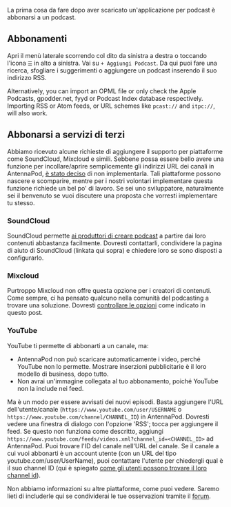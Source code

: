 La prima cosa da fare dopo aver scaricato un'applicazione per podcast è abbonarsi a un podcast.

## Abbonamenti

Apri il menù laterale scorrendo col dito da sinistra a destra o toccando l'icona `☰` in alto a sinistra. Vai su `+ Aggiungi Podcast`. Da qui puoi fare una ricerca, sfogliare i suggerimenti o aggiungere un podcast inserendo il suo indirizzo RSS.

Alternatively, you can import an OPML file or only check the Apple Podcasts, gpodder.net, fyyd or Podcast Index database respectively. Importing RSS or Atom feeds, or URL schemes like `pcast://` and `itpc://`, will also work.

## Abbonarsi a servizi di terzi

Abbiamo ricevuto alcune richieste di aggiungere il supporto per piattaforme come SoundCloud, Mixcloud e simili. Sebbene possa essere bello avere una funzione per incollare/aprire semplicemente gli indirizzi URL dei canali in AntennaPod, [è stato deciso](https://github.com/AntennaPod/AntennaPod/issues/1297) di non implementarla. Tali piattaforme possono nascere e scomparire, mentre per i nostri volontari implementare questa funzione richiede un bel po' di lavoro. Se sei uno sviluppatore, naturalmente sei il benvenuto se vuoi discutere una proposta che vorresti implementare tu stesso.

### SoundCloud

SoundCloud permette [ai produttori di creare podcast](https://help.soundcloud.com/hc/en-us/articles/115003451347-Adding-tracks-to-your-RSS-feed) a partire dai loro contenuti abbastanza facilmente. Dovresti contattarli, condividere la pagina di aiuto di SoundCloud (linkata qui sopra) e chiedere loro se sono disposti a configurarlo.

### Mixcloud

Purtroppo Mixcloud non offre questa opzione per i creatori di contenuti. Come sempre, ci ha pensato qualcuno nella comunità del podcasting a trovare una soluzione. Dovresti [controllare le opzioni](https://www.openparenthesis.org/2015/01/05/mixcloud-to-rss-with-enclosures) come indicato in questo post.

### YouTube

YouTube ti permette di abbonarti a un canale, ma:

- AntennaPod non può scaricare automaticamente i video, perché YouTube non lo permette. Mostrare inserzioni pubblicitarie è il loro modello di business, dopo tutto.
- Non avrai un'immagine collegata al tuo abbonamento, poiché YouTube non la include nei feed.

Ma è un modo per essere avvisati dei nuovi episodi. Basta aggiungere l'URL dell'utente/canale (`https://www.youtube.com/user/USERNAME` o `https://www.youtube.com/channel/CHANNEL_ID`) in AntennaPod. Dovresti vedere una finestra di dialogo con l'opzione 'RSS'; tocca per aggiungere il feed. Se questo non funziona come descritto, aggiungi `https://www.youtube.com/feeds/videos.xml?channel_id=<CHANNEL_ID>` ad AntennaPod. Puoi trovare l'ID del canale nell'URL del canale. Se il canale a cui vuoi abbonarti è un account utente (con un URL del tipo youtube.com/user/UserName), puoi contattare l'utente per chiedergli qual è il suo channel ID (qui è spiegato [come gli utenti possono trovare il loro channel id](https://support.google.com/youtube/answer/3250431?hl=en)).

Non abbiamo informazioni su altre piattaforme, come puoi vedere. Saremo lieti di includerle qui se condividerai le tue osservazioni tramite il [forum](https://forum.antennapod.org/).
